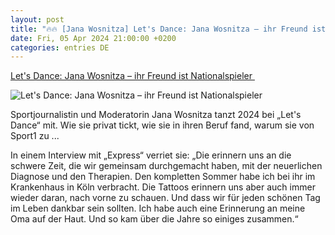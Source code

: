 ```yaml
---
layout: post
title: "🔥🔥 [Jana Wosnitza] Let's Dance: Jana Wosnitza – ihr Freund ist Nationalspieler ​"
date: Fri, 05 Apr 2024 21:00:00 +0200
categories: entries DE
---
```

[Let's Dance: Jana Wosnitza – ihr Freund ist Nationalspieler ​](https://www.saarbruecker-zeitung.de/nachrichten/panorama/let-s-dance-2024-jana-wosnitza-ihr-freund-ist-nationalspieler-v4_aid-107218069)

![Let's Dance: Jana Wosnitza – ihr Freund ist Nationalspieler ​](https://www.saarbruecker-zeitung.de/imgs/03/1/9/3/5/0/4/1/0/1/tok_bfa3810363fd5a644f817ddaaf11ac0a/w1200_h630_x1796_y1347_imago1036921828h-1632b89554ec563b.jpg)

Sportjournalistin und Moderatorin Jana Wosnitza tanzt 2024 bei „Let's Dance“ mit. Wie sie privat tickt, wie sie in ihren Beruf fand, warum sie von Sport1 zu ...

In einem Interview mit „Express“ verriet sie: „Die erinnern uns an die schwere Zeit, die wir gemeinsam durchgemacht haben, mit der neuerlichen Diagnose und den Therapien. Den kompletten Sommer habe ich bei ihr im Krankenhaus in Köln verbracht. Die Tattoos erinnern uns aber auch immer wieder daran, nach vorne zu schauen. Und dass wir für jeden schönen Tag im Leben dankbar sein sollten. Ich habe auch eine Erinnerung an meine Oma auf der Haut. Und so kam über die Jahre so einiges zusammen.“

